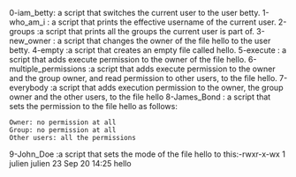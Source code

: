 0-iam_betty: a script that switches the current user to the user betty.
1-who_am_i :  a script that prints the effective username of the current user.
2-groups :a script that prints all the groups the current user is part of.
3-new_owner : a script that changes the owner of the file hello to the user betty.
4-empty :a script that creates an empty file called hello.
5-execute :  a script that adds execute permission to the owner of the file hello.
6-multiple_permissions :a script that adds execute permission to the owner and the group owner, and read permission to other users, to the file hello.
7-everybody :a script that adds execution permission to the owner, the group owner and the other users, to the file hello
8-James_Bond : a script that sets the permission to the file hello as follows:

    Owner: no permission at all
    Group: no permission at all
    Other users: all the permissions
9-John_Doe :a script that sets the mode of the file hello to this:-rwxr-x-wx 1 julien julien 23 Sep 20 14:25 hello

